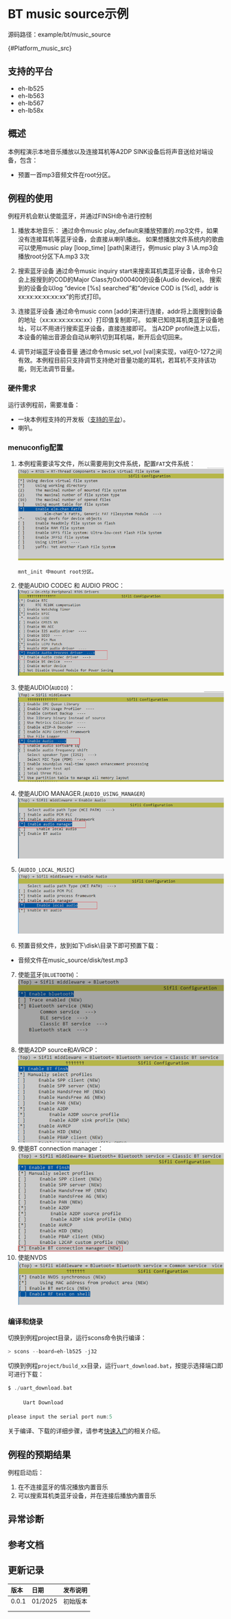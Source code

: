 # BT music source示例

源码路径：example/bt/music_source

{#Platform_music_src}
## 支持的平台
<!-- 支持哪些板子和芯片平台 -->
+ eh-lb525
+ eh-lb563
+ eh-lb567
+ eh-lb58x

## 概述
<!-- 例程简介 -->
本例程演示本地音乐播放以及连接耳机等A2DP SINK设备后将声音送给对端设备，包含：
+ 预置一首mp3音频文件在root分区。


## 例程的使用
<!-- 说明如何使用例程，比如连接哪些硬件管脚观察波形，编译和烧写可以引用相关文档。
对于rt_device的例程，还需要把本例程用到的配置开关列出来，比如PWM例程用到了PWM1，需要在onchip菜单里使能PWM1 -->
例程开机会默认使能蓝牙，并通过FINSH命令进行控制
1. 播放本地音乐：
通过命令music play_default来播放预置的.mp3文件，如果没有连接耳机等蓝牙设备，会直接从喇叭播出。
如果想播放文件系统内的歌曲可以使用music play [loop_time] [path]来进行，例music play 3 \A.mp3会播放root分区下A.mp3 3次

2. 搜索蓝牙设备
通过命令music inquiry start来搜索耳机类蓝牙设备，该命令只会上报搜到的COD的Major Class为0x000400的设备(Audio device)。
搜索到的设备会以log “device [%s] searched”和“device COD is [%d], addr is xx:xx:xx:xx:xx:xx”的形式打印。

3. 连接蓝牙设备
通过命令music conn [addr]来进行连接，addr将上面搜到设备的地址（xx:xx:xx:xx:xx:xx）打印值复制即可。
如果已知晓耳机类蓝牙设备地址，可以不用进行搜索蓝牙设备，直接连接即可。
当A2DP profile连上以后，本设备的输出音源会自动从喇叭切到耳机端，断开后会切回来。

4. 调节对端蓝牙设备音量
通过命令music set_vol [val]来实现，val在0-127之间有效。本例程目前只支持调节支持绝对音量功能的耳机，若耳机不支持该功能，则无法调节音量。


### 硬件需求
运行该例程前，需要准备：
+ 一块本例程支持的开发板（[支持的平台](#Platform_music_src)）。
+ 喇叭。

### menuconfig配置

1. 本例程需要读写文件，所以需要用到文件系统，配置`FAT`文件系统：
![RT_USING_DFS_ELMFAT](./assets/mc_fat.png)

     ```{tip}
     mnt_init 中mount root分区。
     ```
2. 使能AUDIO CODEC 和 AUDIO PROC：
![AUDIO CODEC & PROC](./assets/mc_audcodec_audprc.png)
3. 使能AUDIO(`AUDIO`)：
![AUDIO](./assets/mc_audio.png)
4. 使能AUDIO MANAGER.(`AUDIO_USING_MANAGER`)
![AUDIO_USING_MANAGER](./assets/mc_audio_manager.png)
5. (`AUDIO_LOCAL_MUSIC`)
![AUDIO_LOCAL_MUSIC](./assets/mc_local_music.png)
6. 预置音频文件，放到如下\disk\目录下即可预置下载：  
* 音频文件在music_source/disk/test.mp3
7. 使能蓝牙(`BLUETOOTH`)：
![BLUETOOTH](./assets/mc_bluetooth.png)
8. 使能A2DP source和AVRCP：
![A2DP SRC & AVRCP](./assets/mc_bt_a2dp_avrcp.png)
6. 使能BT connection manager：
![BT CM](./assets/mc_bt_cm.png)
7. 使能NVDS
![NVDS](./assets/mc_bt_nvds.png)


### 编译和烧录
切换到例程project目录，运行scons命令执行编译：
```c
> scons --board=eh-lb525 -j32
```
切换到例程`project/build_xx`目录，运行`uart_download.bat`，按提示选择端口即可进行下载：
```c
$ ./uart_download.bat

     Uart Download

please input the serial port num:5
```
关于编译、下载的详细步骤，请参考[快速入门](/quickstart/get-started-gcc.md)的相关介绍。

## 例程的预期结果
<!-- 说明例程运行结果，比如哪几个灯会亮，会打印哪些log，以便用户判断例程是否正常运行，运行结果可以结合代码分步骤说明 -->
例程启动后：
1. 在不连接蓝牙的情况播放内置音乐
2. 可以搜索耳机类蓝牙设备，并在连接后播放内置音乐

## 异常诊断


## 参考文档
<!-- 对于rt_device的示例，rt-thread官网文档提供的较详细说明，可以在这里添加网页链接，例如，参考RT-Thread的[RTC文档](https://www.rt-thread.org/document/site/#/rt-thread-version/rt-thread-standard/programming-manual/device/rtc/rtc) -->

## 更新记录
|版本 |日期   |发布说明 |
|:---|:---|:---|
|0.0.1 |01/2025 |初始版本 |
| | | |
| | | |
